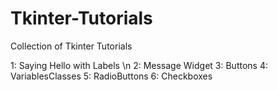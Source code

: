 # Tkinter-Tutorials
Collection of Tkinter Tutorials

1: Saying Hello with Labels \n
2: Message Widget 
3: Buttons 
4: VariablesClasses
5: RadioButtons
6: Checkboxes


